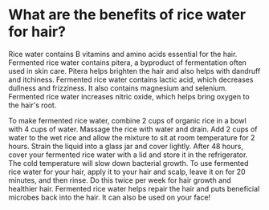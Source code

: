 # What are the benefits of rice water for hair?

Rice water contains B vitamins and amino acids essential for the hair. Fermented rice water contains pitera, a byproduct of fermentation often used in skin care. Pitera helps brighten the hair and also helps with dandruff and itchiness. Fermented rice water contains lactic acid, which decreases dullness and frizziness. It also contains magnesium and selenium. Fermented rice water increases nitric oxide, which helps bring oxygen to the hair's root.

To make fermented rice water, combine 2 cups of organic rice in a bowl with 4 cups of water. Massage the rice with water and drain. Add 2 cups of water to the wet rice and allow the mixture to sit at room temperature for 2 hours. Strain the liquid into a glass jar and cover lightly. After 48 hours, cover your fermented rice water with a lid and store it in the refrigerator. The cold temperature will slow down bacterial growth. To use fermented rice water for your hair, apply it to your hair and scalp, leave it on for 20 minutes, and then rinse. Do this twice per week for hair growth and healthier hair. Fermented rice water helps repair the hair and puts beneficial microbes back into the hair. It can also be used on your face!